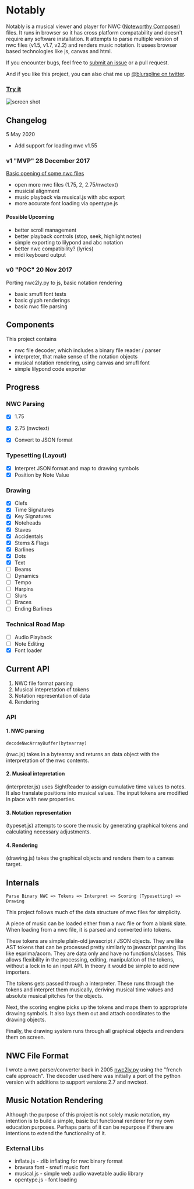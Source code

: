 # Notably
Notably is a musical viewer and player for NWC ([Noteworthy Composer](http://noteworthycomposer.com)) files. It runs in browser so it has cross platform compatability and doesn't require any software installation. It attempts to parse multiple version of nwc files (v1.5, v1.7, v2.2) and renders music notation. It usees browser based technologies like js, canvas and html.

If you encounter bugs, feel free to [submit an issue](https://github.com/zz85/nwc-viewer/issues) or a pull request.

And if you like this project, you can also chat me up [@blurspline on twitter](https://twitter.com/blurspline).

### [Try it](http://zz85.github.io/nwc-viewer/)

![screen shot](https://user-images.githubusercontent.com/314997/34420095-94df3818-ec42-11e7-9987-2d0bbe0cbdff.png)

## Changelog

5 May 2020
- Add support for loading nwc v1.55

### v1 "MVP" 28 December 2017
[Basic opening of some nwc files](https://github.com/zz85/nwc-viewer/releases/tag/v1)
- open more nwc files (1.75, 2, 2.75/nwctext)
- musicial alignment
- music playback via musical.js with abc export
- more accurate font loading via opentype.js

#### Possible Upcoming
- better scroll management
- better playback controls (stop, seek, highlight notes)
- simple exporting to lilypond and abc notation
- better nwc compatibility? (lyrics)
- midi keyboard output

### v0 "POC" 20 Nov 2017
Porting nwc2ly.py to js, basic notation rendering
- basic smufl font tests
- basic glyph renderings
- basic nwc file parsing

## Components
This project contains
- nwc file decoder, which includes a binary file reader / parser
- interpreter, that make sense of the notation objects
- musical notation rendering, using canvas and smufl font
- simple lilypond code exporter

## Progress

### NWC Parsing
- [x] 1.75
- [x] 2.75 (nwctext)

- [x] Convert to JSON format

### Typesetting (Layout)
- [x] Interpret JSON format and map to drawing symbols
- [x] Position by Note Value

### Drawing
- [x] Clefs
- [x] Time Signatures
- [x] Key Signatures
- [x] Noteheads
- [x] Staves
- [x] Accidentals
- [x] Stems & Flags
- [x] Barlines
- [x] Dots
- [x] Text 
- [ ] Beams
- [ ] Dynamics
- [ ] Tempo
- [ ] Harpins
- [ ] Slurs
- [ ] Braces
- [ ] Ending Barlines

### Technical Road Map
- [ ] Audio Playback
- [ ] Note Editing
- [x] Font loader

## Current API
1. NWC file format parsing
2. Musical intepretation of tokens
3. Notation representation of data
4. Rendering

### API

####  1. NWC parsing
```
decodeNwcArrayBuffer(bytearray)
```
(nwc.js) takes in a bytearray and returns an data object with the interpretation of the nwc contents.

####  2. Musical intepretation
(interpreter.js) uses SightReader to assign cumulative time values to notes. It also translate positions into musical values. The input tokens are modified in place with new properties.

#### 3. Notation representation
(typeset.js) attempts to score the music by generating graphical tokens and calculating necessary adjustments.

#### 4. Rendering
(drawing.js) takes the graphical objects and renders them to a canvas target.


## Internals

```
Parse Binary NWC => Tokens => Interpret => Scoring (Typesetting) => Drawing
```

This project follows much of the data structure of nwc files for simplicity.

A piece of music can be loaded either from a nwc file or from a blank slate.
When loading from a nwc file, it is parsed and converted into tokens.

These tokens are simple plain-old javascript / JSON objects. They are like AST tokens that can be processed pretty similarly to javascript parsing libs like esprima/acorn. They are data only and have no functions/classes. This allows flexibility in the processing, editing, manipulation of the tokens, without a lock in to an input API. In theory it would be simple to add new importers.

The tokens gets passed through a interpreter. These runs through the tokens and interpret them musically, deriving musical time values and absolute musical pitches for the objects.

Next, the scoring engine picks up the tokens and maps them to appropriate drawing symbols. It also lays them out and attach coordinates to the drawing objects.

Finally, the drawing system runs through all graphical objects and renders them on screen.

## NWC File Format
I wrote a nwc parser/converter back in 2005 [nwc2ly.py](https://github.com/zz85/nwc2ly.py) using the "french cafe approach". The decoder used here was initially a port of the python version with additions to support versions 2.7 and nwctext.

## Music Notation Rendering
Although the purpose of this project is not solely music notation, my intention is to build a simple, basic but functional renderer for my own education purposes. Perhaps parts of it can be repurpose if there are intentions to extend the functionality of it.


### External Libs
- inflate.js - zlib inflating for nwc binary format
- bravura font - smufl music font
- musical.js - simple web audio wavetable audio library
- opentype.js - font loading
